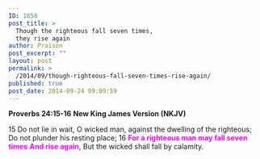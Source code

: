 ```yaml
---
ID: 1858
post_title: >
  Though the righteous fall seven times,
  they rise again
author: Praison
post_excerpt: ""
layout: post
permalink: >
  /2014/09/though-righteous-fall-seven-times-rise-again/
published: true
post_date: 2014-09-24 09:09:59
---
```

<strong>Proverbs 24:15-16</strong>
<strong> New King James Version (NKJV)</strong>

15 Do not lie in wait, O wicked man, against the dwelling of the righteous;
Do not plunder his resting place;
16 <span style="color: #ff00ff;"><strong>For a righteous man may fall seven times</strong></span>
<span style="color: #ff00ff;"><strong> And rise again</strong></span>,
But the wicked shall fall by calamity.